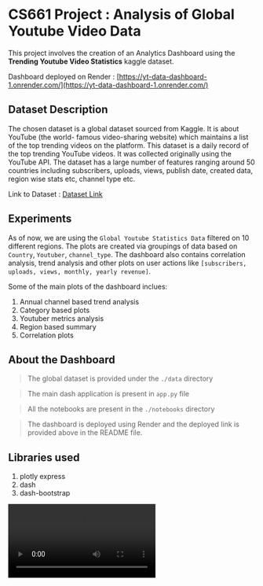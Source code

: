 # CS661 Project : Analysis of Global Youtube Video Data

This project involves the creation of an Analytics Dashboard using the __Trending Youtube Video Statistics__ kaggle dataset. 

Dashboard deployed on Render : [https://yt-data-dashboard-1.onrender.com/](https://yt-data-dashboard-1.onrender.com/)

## Dataset Description

The chosen dataset is a global dataset sourced
from Kaggle. It is about YouTube (the world-
famous video-sharing website) which maintains
a list of the top trending videos on the platform.
This dataset is a daily record of the top trending
YouTube videos. It was collected originally using
the YouTube API. The dataset has a large number of features ranging around 50 countries including subscribers, uploads, views, publish date, created data, region wise stats etc, channel type etc. 

Link to Dataset : [Dataset Link](https://www.kaggle.com/datasets/nelgiriyewithana/global-youtube-statistics-2023/data)

## Experiments

As of now, we are using the `Global Youtube Statistics Data` filtered on 10 different regions. The plots are created via groupings of data based on `Country`, `Youtuber`, `channel_type`. The dashboard also contains correlation analysis, trend analysis and other plots on user actions like `[subscribers, uploads, views, monthly, yearly revenue]`. 

Some of the main plots of the dashboard inclues:

1. Annual channel based trend analysis
2. Category based plots
3. Youtuber metrics analysis
4. Region based summary
5. Correlation plots

## About the Dashboard


> The global dataset is provided under the `./data` directory

> The main dash application is present in `app.py` file

> All the notebooks are present in the `./notebooks` directory

> The dashboard is deployed using Render and the deployed link is provided above in the README file. 


## Libraries used

1. plotly express
2. dash
3. dash-bootstrap

![Alt text](https://github.com/user/repo/blob/branch/path/to/video.mp4?raw=true)


